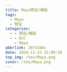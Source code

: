 ```yaml
---
title: Maya预设/模版
tags:
  - Maya
  - 预设
categories:
  - - 预设/模版
  - - DCC
    - Maya
abbrlink: 28f3346c
date: 2024-11-23 15:09:59
top_img: /tex/Maya.png
cover: /tex/Maya.png
---
```

